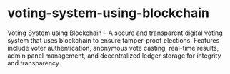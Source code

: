 # voting-system-using-blockchain
Voting System using Blockchain – A secure and transparent digital voting system that uses blockchain to ensure tamper-proof elections. Features include voter authentication, anonymous vote casting, real-time results, admin panel management, and decentralized ledger storage for integrity and transparency.
